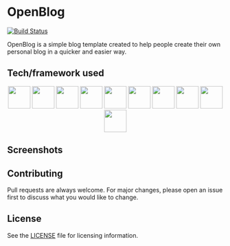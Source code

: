 # OpenBlog

[![Build Status](https://travis-ci.com/Totoratsu/Toto-s-DevBlog.svg?token=bUaEUjeCpySmegEBGAiw&branch=main)](https://travis-ci.com/Totoratsu/Toto-s-DevBlog)

OpenBlog is a simple blog template created to help people create their own personal blog in a quicker and easier way.

## Tech/framework used

<p align="center">
<img height="52px" src="https://encrypted-tbn0.gstatic.com/images?q=tbn:ANd9GcSFWV_HgLeNqL2chI-m3M5KbhzUHceEZe9obw&usqp=CAU"/> 
    <img height="52px" src="https://cdn.worldvectorlogo.com/logos/nodejs-icon.svg" /> 
	<img height="52px" src="https://camo.githubusercontent.com/92ec9eb7eeab7db4f5919e3205918918c42e6772562afb4112a2909c1aaaa875/68747470733a2f2f6173736574732e76657263656c2e636f6d2f696d6167652f75706c6f61642f76313630373535343338352f7265706f7369746f726965732f6e6578742d6a732f6e6578742d6c6f676f2e706e67"/> 
    <img height="52px" src="https://cms.proxify.io/storage/images/5XAVEl5UvFTZYA75tvv39fc2evjxwBQh78DKK4ta.png"/>
	<img height="52px" src="https://seeklogo.com/images/A/apollo-logo-DC7DD3C444-seeklogo.com.png"/>
	<img height="52px" src="https://typegraphql.com/img/logo.png"/>
	<img height="52px" src="https://external-content.duckduckgo.com/iu/?u=https%3A%2F%2Fraw.githubusercontent.com%2Fgithub%2Fexplore%2F80688e429a7d4ef2fca1e82350fe8e3517d3494d%2Ftopics%2Fredis%2Fredis.png&f=1&nofb=1"/>
    <img height="52px" src="https://external-content.duckduckgo.com/iu/?u=https%3A%2F%2Fupload.wikimedia.org%2Fwikipedia%2Fcommons%2Fthumb%2F2%2F29%2FPostgresql_elephant.svg%2F155px-Postgresql_elephant.svg.png&f=1&nofb=1"/> 
    <img height="52px" src="https://cdn.iconscout.com/icon/free/png-512/travis-1-283376.png" /> 
    <img height="52px" src="https://wipdeveloper.com/posts/2017/01/images/yarn-kitten1.png" />
  </p>

## Screenshots

## Contributing

Pull requests are always welcome. For major changes, please open an issue first to discuss what you would like to change.

## License

See the [LICENSE](./LICENSE) file for licensing information.
